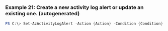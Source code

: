 
### Example 21: Create a new activity log alert or update an existing one. (autogenerated)
```powershell
PS C:\> Set-AzActivityLogAlert -Action {Action} -Condition {Condition} -Location westus -Name {Name} -ResourceGroupName MyResourceGroup -Scope {Scope}


